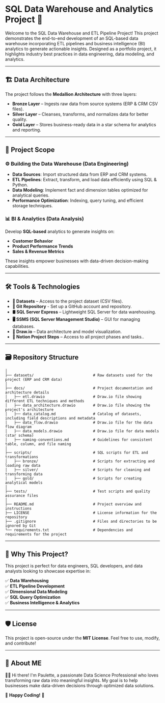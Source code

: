# SQL Data Warehouse and Analytics Project 🚀
Welcome to the SQL Data Warehouse and ETL Pipeline Project! This project demonstrates the end-to-end development of an SQL-based data warehouse incorporating ETL pipelines and business intelligence (BI) analytics to generate actionable insights. Designed as a portfolio project, it highlights industry best practices in data engineering, data modeling, and analytics.

---

## 🏗️ Data Architecture
The project follows the **Medallion Architecture** with three layers:

- **Bronze Layer** – Ingests raw data from source systems (ERP & CRM CSV files).
- **Silver Layer** – Cleanses, transforms, and normalizes data for better quality.
- **Gold Layer** – Stores business-ready data in a star schema for analytics and reporting.

---

## 📖 Project Scope
### ⚙️ Building the Data Warehouse (Data Engineering)
- **Data Sources**: Import structured data from ERP and CRM systems.
- **ETL Pipelines**: Extract, transform, and load data efficiently using SQL & Python.
- **Data Modeling**: Implement fact and dimension tables optimized for analytical queries.
- **Performance Optimization**: Indexing, query tuning, and efficient storage techniques.

### 📊 BI & Analytics (Data Analysis)
Develop **SQL-based** analytics to generate insights on:
- **Customer Behavior**
- **Product Performance Trends**
- **Sales & Revenue Metrics**

These insights empower businesses with data-driven decision-making capabilities.

---

## 🛠️ Tools & Technologies
- **📂 Datasets** – Access to the project dataset (CSV files).
- **🔗 Git Repository** - Set up a GitHub account and repository.
- **🛢️ SQL Server Express** – Lightweight SQL Server for data warehousing.
- **🖥️ SSMS (SQL Server Management Studio)** – GUI for managing databases.
- **🎨 Draw.io** – Data architecture and model visualization.
- **📝 Notion Project Steps** – Access to all project phases and tasks..

---

## 🗃️ Repository Structure

```sql-data-warehouse-project/
│
├── datasets/                           # Raw datasets used for the project (ERP and CRM data)
│
├── docs/                               # Project documentation and architecture details
│   ├── etl.drawio                      # Draw.io file showing different ETL techniques and methods
│   ├── data_architecture.drawio        # Draw.io file showing the project's architecture
│   ├── data_catalog.md                 # Catalog of datasets, including field descriptions and metadata
│   ├── data_flow.drawio                # Draw.io file for the data flow diagram
│   ├── data_models.drawio              # Draw.io file for data models (star schema)
│   ├── naming-conventions.md           # Guidelines for consistent table, column, and file naming
│
├── scripts/                            # SQL scripts for ETL and transformations
│   ├── bronze/                         # Scripts for extracting and loading raw data
│   ├── silver/                         # Scripts for cleaning and transforming data
│   ├── gold/                           # Scripts for creating analytical models
│
├── tests/                              # Test scripts and quality assurance files
│
├── README.md                           # Project overview and instructions
├── LICENSE                             # License information for the repository
├── .gitignore                          # Files and directories to be ignored by Git
└── requirements.txt                    # Dependencies and requirements for the project
```

---

## 🎯 Why This Project?

This project is perfect for data engineers, SQL developers, and data analysts looking to showcase expertise in:

✅ **Data Warehousing**  
✅ **ETL Pipeline Development**  
✅ **Dimensional Data Modeling**  
✅ **SQL Query Optimization**  
✅ **Business Intelligence & Analytics**

---

## 🛡️ License

This project is open-source under the **MIT License**. Feel free to use, modify, and contribute!

---

## 🌟 About ME

👩‍💻 Hi there! I'm Paulette, a passionate Data Science Professional who loves transforming raw data into meaningful insights. My goal is to help businesses make data-driven decisions through optimized data solutions.

🚀 **Happy Coding!** 🚀
